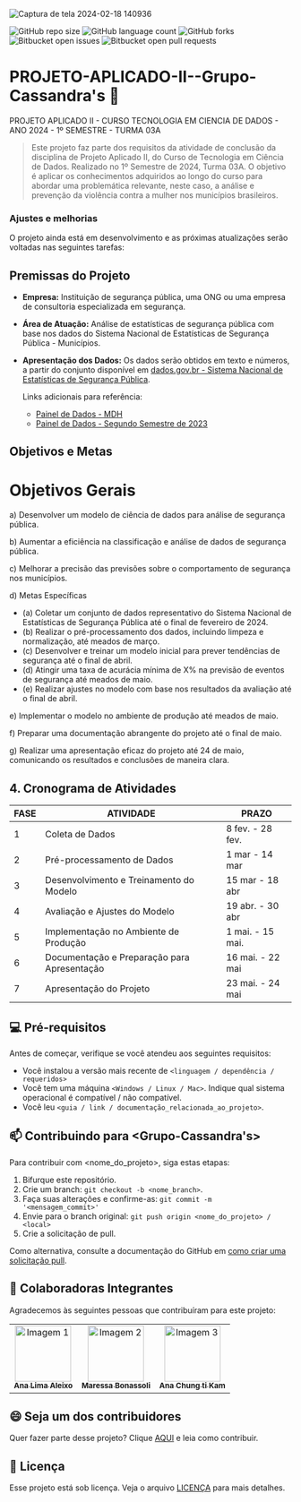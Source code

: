 ![Captura de tela 2024-02-18 140936](https://github.com/AnaAleixo/PROJETO-APLICADO-II--Grupo-Cassandra-s/assets/116022964/2f3738a4-3e0e-4d69-8c5e-169993fcdd35)

![GitHub repo size](https://img.shields.io/github/repo-size/iuricode/README-template?style=for-the-badge)
![GitHub language count](https://img.shields.io/github/languages/count/iuricode/README-template?style=for-the-badge)
![GitHub forks](https://img.shields.io/github/forks/iuricode/README-template?style=for-the-badge)
![Bitbucket open issues](https://img.shields.io/bitbucket/issues/iuricode/README-template?style=for-the-badge)
![Bitbucket open pull requests](https://img.shields.io/bitbucket/pr-raw/iuricode/README-template?style=for-the-badge)

# PROJETO-APLICADO-II--Grupo-Cassandra's 🚀 
 PROJETO APLICADO II - CURSO TECNOLOGIA EM CIENCIA DE DADOS - ANO 2024 - 1º SEMESTRE - TURMA 03A

> Este projeto faz parte dos requisitos da atividade de conclusão da disciplina de Projeto Aplicado II, do Curso de Tecnologia em Ciência de Dados. Realizado no 1º Semestre de 2024, Turma 03A. O objetivo é aplicar os conhecimentos adquiridos ao longo do curso para abordar uma problemática relevante, neste caso, a análise e prevenção da violência contra a mulher nos municípios brasileiros.

### Ajustes e melhorias

O projeto ainda está em desenvolvimento e as próximas atualizações serão voltadas nas seguintes tarefas:

## Premissas do Projeto

- **Empresa:** Instituição de segurança pública, uma ONG ou uma empresa de consultoria especializada em segurança.

- **Área de Atuação:** Análise de estatísticas de segurança pública com base nos dados do Sistema Nacional de Estatísticas de Segurança Pública - Municípios.

- **Apresentação dos Dados:** Os dados serão obtidos em texto e números, a partir do conjunto disponível em [dados.gov.br - Sistema Nacional de Estatísticas de Segurança Pública](https://dados.gov.br/dados/conjuntos-dados/sistema-nacional-de-estatisticas-de-seguranca-publica).

  Links adicionais para referência:
  - [Painel de Dados - MDH](https://www.gov.br/mdh/pt-br/ondh/painel-de-dados)
  - [Painel de Dados - Segundo Semestre de 2023](https://www.gov.br/mdh/pt-br/ondh/painel-de-dados/segundo-semestre-de-2023)


##  Objetivos e Metas
   #  Objetivos Gerais
a) Desenvolver um modelo de ciência de dados para análise de segurança pública.

b) Aumentar a eficiência na classificação e análise de dados de segurança pública.

c) Melhorar a precisão das previsões sobre o comportamento de segurança nos municípios.

d) Metas Específicas
   - (a) Coletar um conjunto de dados representativo do Sistema Nacional de Estatísticas de Segurança Pública até o final de fevereiro de 2024.
   - (b) Realizar o pré-processamento dos dados, incluindo limpeza e normalização, até meados de março.
   - (c) Desenvolver e treinar um modelo inicial para prever tendências de segurança até o final de abril.
   - (d) Atingir uma taxa de acurácia mínima de X% na previsão de eventos de segurança até meados de maio.
   - (e) Realizar ajustes no modelo com base nos resultados da avaliação até o final de abril.

e) Implementar o modelo no ambiente de produção até meados de maio.

f) Preparar uma documentação abrangente do projeto até o final de maio.

g) Realizar uma apresentação eficaz do projeto até 24 de maio, comunicando os resultados e conclusões de maneira clara.

## 4. Cronograma de Atividades

| FASE | ATIVIDADE                                       | PRAZO            |
|------|-------------------------------------------------|------------------|
| 1    | Coleta de Dados                                | 8 fev. - 28 fev. |
| 2    | Pré-processamento de Dados                     | 1 mar - 14 mar   |
| 3    | Desenvolvimento e Treinamento do Modelo         | 15 mar - 18 abr  |
| 4    | Avaliação e Ajustes do Modelo                  | 19 abr. - 30 abr |
| 5    | Implementação no Ambiente de Produção          | 1 mai. - 15 mai. |
| 6    | Documentação e Preparação para Apresentação    | 16 mai. - 22 mai |
| 7    | Apresentação do Projeto                        | 23 mai. - 24 mai |


## 💻 Pré-requisitos

Antes de começar, verifique se você atendeu aos seguintes requisitos:

- Você instalou a versão mais recente de `<linguagem / dependência / requeridos>`
- Você tem uma máquina `<Windows / Linux / Mac>`. Indique qual sistema operacional é compatível / não compatível.
- Você leu `<guia / link / documentação_relacionada_ao_projeto>`.

## 📫 Contribuindo para <Grupo-Cassandra's>

Para contribuir com <nome_do_projeto>, siga estas etapas:

1. Bifurque este repositório.
2. Crie um branch: `git checkout -b <nome_branch>`.
3. Faça suas alterações e confirme-as: `git commit -m '<mensagem_commit>'`
4. Envie para o branch original: `git push origin <nome_do_projeto> / <local>`
5. Crie a solicitação de pull.

Como alternativa, consulte a documentação do GitHub em [como criar uma solicitação pull](https://help.github.com/en/github/collaborating-with-issues-and-pull-requests/creating-a-pull-request).

## 🤝 Colaboradoras Integrantes

Agradecemos às seguintes pessoas que contribuíram para este projeto:

<table>
  <tr>
    <td align="center">
      <a href="#" title="defina o titulo do link">
        <img src="https://rafatrotamundos.files.wordpress.com/2012/08/cassandra2.jpg" width="100px;" alt="Imagem 1"/><br>
        <sub>
          <b>Ana Lima Aleixo </b>
        </sub>
      </a>
    </td>
    <td align="center">
      <a href="#" title="defina o titulo do link">
        <img src="https://divindades.com/wp-content/uploads/2022/12/Deusa-Euphrosyne.webp" width="100px;" alt="Imagem 2"/><br>
        <sub>
          <b>Maressa Bonassoli</b>
        </sub>
      </a>
    </td>
    <td align="center">
      <a href="#" title="defina o titulo do link">
        <img src="https://static.wixstatic.com/media/bd1747_5cc1b2fb9c5545df99ae08371141cf88~mv2.jpg/v1/fit/w_1000,h_1000,al_c,q_80/file.jpg" width="100px;" alt="Imagem 3"/><br>
        <sub>
          <b>Ana Chung ti Kam</b>
        </sub>
      </a>
    </td>
  </tr>
</table>

## 😄 Seja um dos contribuidores

Quer fazer parte desse projeto? Clique [AQUI](CONTRIBUTING.md) e leia como contribuir.

## 📝 Licença

Esse projeto está sob licença. Veja o arquivo [LICENÇA](LICENSE.md) para mais detalhes.
